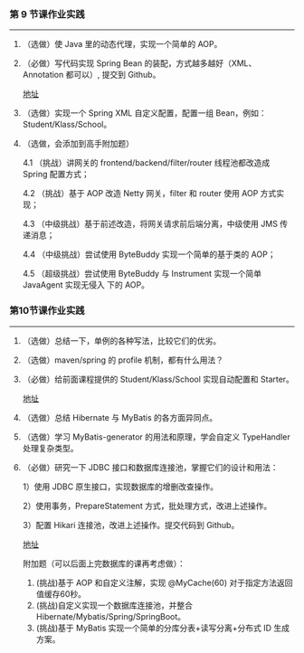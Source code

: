### 第 9 节课作业实践  ####

------

1. （选做）使 Java 里的动态代理，实现一个简单的 AOP。

2. （必做）写代码实现 Spring Bean 的装配，方式越多越好（XML、Annotation 都可以）, 提交到 Github。

   [地址](https://github.com/taoscode/JAVA-01/tree/main/Week_05/SpringDemo/src/main/java/io/github/vencent/homework)

3. （选做）实现一个 Spring XML 自定义配置，配置一组 Bean，例如： Student/Klass/School。

4. （选做，会添加到高手附加题）

   4.1 （挑战）讲网关的 frontend/backend/filter/router 线程池都改造成 Spring 配置方式；

   4.2 （挑战）基于 AOP 改造 Netty 网关，filter 和 router 使用 AOP 方式实现；

   4.3 （中级挑战）基于前述改造，将网关请求前后端分离，中级使用 JMS 传递消息；

   4.4 （中级挑战）尝试使用 ByteBuddy 实现一个简单的基于类的 AOP；

   4.5 （超级挑战）尝试使用 ByteBuddy 与 Instrument 实现一个简单 JavaAgent 实现无侵入 下的 AOP。

### 第10节课作业实践

------

1. （选做）总结一下，单例的各种写法，比较它们的优劣。

2. （选做）maven/spring 的 profile 机制，都有什么用法？

3. （必做）给前面课程提供的 Student/Klass/School 实现自动配置和 Starter。

   [地址](https://github.com/taoscode/JAVA-01/tree/main/Week_05/SpringBoot-Demo-Starter)

4. （选做）总结 Hibernate 与 MyBatis 的各方面异同点。

5. （选做）学习 MyBatis-generator 的用法和原理，学会自定义 TypeHandler 处理复杂类型。

6. （必做）研究一下 JDBC 接口和数据库连接池，掌握它们的设计和用法：

   1）使用 JDBC 原生接口，实现数据库的增删改查操作。

   2）使用事务，PrepareStatement 方式，批处理方式，改进上述操作。

   3）配置 Hikari 连接池，改进上述操作。提交代码到 Github。

   [地址](https://github.com/taoscode/JAVA-01/tree/main/Week_05/SpringBoot-Demo/SpringBoot-demo/src/main/java/io/github/vencent/springbootdemo/service)

   附加题（可以后面上完数据库的课再考虑做）：

    1. (挑战)基于 AOP 和自定义注解，实现 @MyCache(60) 对于指定方法返回值缓存60秒。
    2. (挑战)自定义实现一个数据库连接池，并整合 Hibernate/Mybatis/Spring/SpringBoot。
    3. (挑战)基于 MyBatis 实现一个简单的分库分表+读写分离+分布式 ID 生成方案。